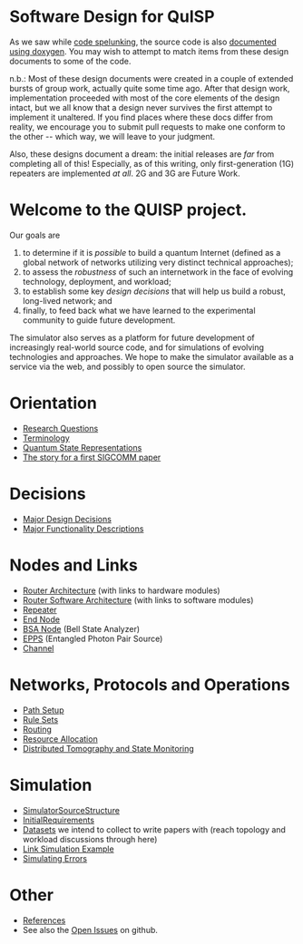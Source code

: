 # Software Design for QuISP

As we saw while [code spelunking](code-spelunking.md), the source code
is also [documented using doxygen](html/index.html).  You may wish to
attempt to match items from these design documents to some of the
code.

n.b.: Most of these design documents were created in a couple of
extended bursts of group work, actually quite some time ago.  After
that design work, implementation proceeded with most of the core
elements of the design intact, but we all know that a design never
survives the first attempt to implement it unaltered.  If you find
places where these docs differ from reality, we encourage you to
submit pull requests to make one conform to the other -- which way, we
will leave to your judgment.

Also, these designs document a dream: the initial releases are _far_
from completing all of this!  Especially, as of this writing, only
first-generation (1G) repeaters are implemented _at all_.  2G and 3G
are Future Work.

# Welcome to the QUISP project.

Our goals are

1. to determine if it is *possible* to build a
quantum Internet (defined as a global network of networks utilizing
very distinct technical approaches);
1. to assess the *robustness* of such an internetwork in the face of evolving
technology, deployment, and workload;
1. to establish some key *design decisions* that will help us build a robust, long-lived network; and
1. finally, to feed back what we have learned to the
experimental community to guide future development.

The simulator also serves as a platform for future development of
increasingly real-world source code, and for simulations of evolving
technologies and approaches.  We hope to make the simulator available
as a service via the web, and possibly to open source the simulator.

# Orientation #

- [Research Questions](Research%20Questions.md)
- [Terminology](Terminology.md)
- [Quantum State Representations](Quantum%20State%20Representations.md)
- [The story for a first SIGCOMM paper](The%20Story.md)

# Decisions #

- [Major Design Decisions](Major%20Design%20Decisions.md)
- [Major Functionality Descriptions](Major%20Functionality%20Descriptions.md)

# Nodes and Links #

- [Router Architecture](Router%20Architecture.md) (with links to hardware modules)
- [Router Software Architecture](Router%20Software%20Architecture.md) (with links to software modules)
- [Repeater](Repeater.md)
- [End Node](End%20Node.md)
- [BSA Node](BSA%20Node.md) (Bell State Analyzer)
- [EPPS](EPPS.md) (Entangled Photon Pair Source)
- [Channel](Channel.md)

# Networks, Protocols and Operations #

- [Path Setup](Path%20Setup.md)
- [Rule Sets](RuleSet.md)
- [Routing](Routing.md)
- [Resource Allocation](Resource%20Allocation.md)
- [Distributed Tomography and State Monitoring](Distributed%20Tomography%20and%20State%20Monitoring.md)

# Simulation #

- [SimulatorSourceStructure](SimulatorSourceStructure.md)
- [InitialRequirements](InitialRequirements.md)
- [Datasets](Datasets) we intend to collect to write papers with (reach topology and workload discussions through here)
- [Link Simulation Example](SimLink.md)
- [Simulating Errors](ErrorModels.md)

# Other #

- [References](References.md)
- See also the [Open Issues](https://github.com/sfc-aqua/quisp/issues) on github.
